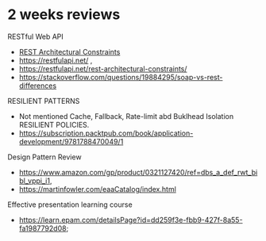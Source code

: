 # 2 weeks reviews 

RESTful Web API
- [REST Architectural Constraints](https://restfulapi.net/rest-architectural-constraints/)
- https://restfulapi.net/ ,  
- https://restfulapi.net/rest-architectural-constraints/
- https://stackoverflow.com/questions/19884295/soap-vs-rest-differences

RESILIENT PATTERNS
- Not mentioned Cache, Fallback, Rate-limit abd Buklhead Isolation RESILIENT POLICIES.
- https://subscription.packtpub.com/book/application-development/9781788470049/1

Design Pattern Review
- https://www.amazon.com/gp/product/0321127420/ref=dbs_a_def_rwt_bibl_vppi_i1, 
- https://martinfowler.com/eaaCatalog/index.html 

Effective presentation learning course
- https://learn.epam.com/detailsPage?id=dd259f3e-fbb9-427f-8a55-fa1987792d08;

